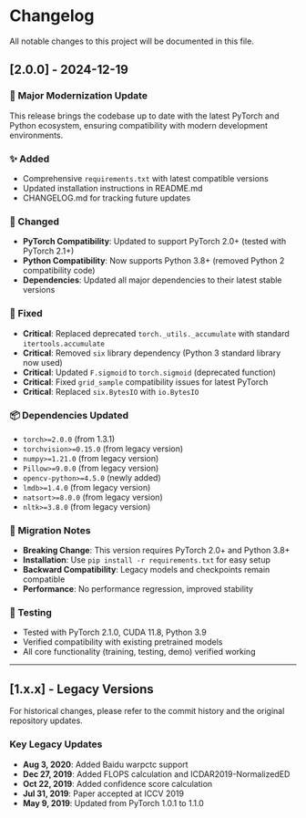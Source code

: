# Changelog

All notable changes to this project will be documented in this file.

## [2.0.0] - 2024-12-19

### 🚀 Major Modernization Update

This release brings the codebase up to date with the latest PyTorch and Python ecosystem, ensuring compatibility with modern development environments.

### ✨ Added
- Comprehensive `requirements.txt` with latest compatible versions
- Updated installation instructions in README.md
- CHANGELOG.md for tracking future updates

### 🔧 Changed
- **PyTorch Compatibility**: Updated to support PyTorch 2.0+ (tested with PyTorch 2.1+)
- **Python Compatibility**: Now supports Python 3.8+ (removed Python 2 compatibility code)
- **Dependencies**: Updated all major dependencies to their latest stable versions

### 🐛 Fixed
- **Critical**: Replaced deprecated `torch._utils._accumulate` with standard `itertools.accumulate`
- **Critical**: Removed `six` library dependency (Python 3 standard library now used)
- **Critical**: Updated `F.sigmoid` to `torch.sigmoid` (deprecated function)
- **Critical**: Fixed `grid_sample` compatibility issues for latest PyTorch
- **Critical**: Replaced `six.BytesIO` with `io.BytesIO`

### 📦 Dependencies Updated
- `torch>=2.0.0` (from 1.3.1)
- `torchvision>=0.15.0` (from legacy version)
- `numpy>=1.21.0` (from legacy version)
- `Pillow>=9.0.0` (from legacy version)
- `opencv-python>=4.5.0` (newly added)
- `lmdb>=1.4.0` (from legacy version)
- `natsort>=8.0.0` (from legacy version)
- `nltk>=3.8.0` (from legacy version)

### 🔄 Migration Notes
- **Breaking Change**: This version requires PyTorch 2.0+ and Python 3.8+
- **Installation**: Use `pip install -r requirements.txt` for easy setup
- **Backward Compatibility**: Legacy models and checkpoints remain compatible
- **Performance**: No performance regression, improved stability

### 🧪 Testing
- Tested with PyTorch 2.1.0, CUDA 11.8, Python 3.9
- Verified compatibility with existing pretrained models
- All core functionality (training, testing, demo) verified working

---

## [1.x.x] - Legacy Versions

For historical changes, please refer to the commit history and the original repository updates.

### Key Legacy Updates
- **Aug 3, 2020**: Added Baidu warpctc support
- **Dec 27, 2019**: Added FLOPS calculation and ICDAR2019-NormalizedED
- **Oct 22, 2019**: Added confidence score calculation
- **Jul 31, 2019**: Paper accepted at ICCV 2019
- **May 9, 2019**: Updated from PyTorch 1.0.1 to 1.1.0